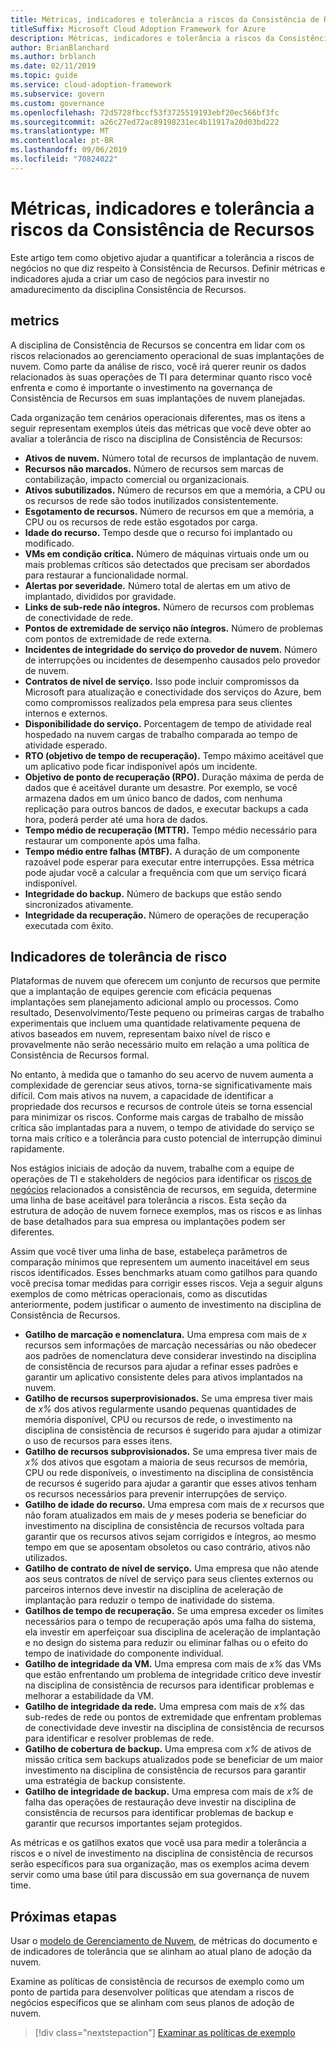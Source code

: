 ```yaml
---
title: Métricas, indicadores e tolerância a riscos da Consistência de Recursos
titleSuffix: Microsoft Cloud Adoption Framework for Azure
description: Métricas, indicadores e tolerância a riscos da Consistência de Recursos
author: BrianBlanchard
ms.author: brblanch
ms.date: 02/11/2019
ms.topic: guide
ms.service: cloud-adoption-framework
ms.subservice: govern
ms.custom: governance
ms.openlocfilehash: 72d5728fbccf53f3725519193ebf20ec566bf3fc
ms.sourcegitcommit: a26c27ed72ac89198231ec4b11917a20d03bd222
ms.translationtype: MT
ms.contentlocale: pt-BR
ms.lasthandoff: 09/06/2019
ms.locfileid: "70824022"
---
```

# <a name="resource-consistency-metrics-indicators-and-risk-tolerance"></a>Métricas, indicadores e tolerância a riscos da Consistência de Recursos

Este artigo tem como objetivo ajudar a quantificar a tolerância a riscos de negócios no que diz respeito à Consistência de Recursos. Definir métricas e indicadores ajuda a criar um caso de negócios para investir no amadurecimento da disciplina Consistência de Recursos.

## <a name="metrics"></a>metrics

A disciplina de Consistência de Recursos se concentra em lidar com os riscos relacionados ao gerenciamento operacional de suas implantações de nuvem. Como parte da análise de risco, você irá querer reunir os dados relacionados às suas operações de TI para determinar quanto risco você enfrenta e como é importante o investimento na governança de Consistência de Recursos em suas implantações de nuvem planejadas.

Cada organização tem cenários operacionais diferentes, mas os itens a seguir representam exemplos úteis das métricas que você deve obter ao avaliar a tolerância de risco na disciplina de Consistência de Recursos:

- **Ativos de nuvem.** Número total de recursos de implantação de nuvem.
- **Recursos não marcados.** Número de recursos sem marcas de contabilização, impacto comercial ou organizacionais.
- **Ativos subutilizados.** Número de recursos em que a memória, a CPU ou os recursos de rede são todos inutilizados consistentemente.
- **Esgotamento de recursos.** Número de recursos em que a memória, a CPU ou os recursos de rede estão esgotados por carga.
- **Idade do recurso.** Tempo desde que o recurso foi implantado ou modificado.
- **VMs em condição crítica.** Número de máquinas virtuais onde um ou mais problemas críticos são detectados que precisam ser abordados para restaurar a funcionalidade normal.
- **Alertas por severidade.** Número total de alertas em um ativo de implantado, divididos por gravidade.
- **Links de sub-rede não íntegros.** Número de recursos com problemas de conectividade de rede.
- **Pontos de extremidade de serviço não íntegros.** Número de problemas com pontos de extremidade de rede externa.
- **Incidentes de integridade do serviço do provedor de nuvem.** Número de interrupções ou incidentes de desempenho causados pelo provedor de nuvem.
- **Contratos de nível de serviço.** Isso pode incluir compromissos da Microsoft para atualização e conectividade dos serviços do Azure, bem como compromissos realizados pela empresa para seus clientes internos e externos.
- **Disponibilidade do serviço.** Porcentagem de tempo de atividade real hospedado na nuvem cargas de trabalho comparada ao tempo de atividade esperado.
- **RTO (objetivo de tempo de recuperação).** Tempo máximo aceitável que um aplicativo pode ficar indisponível após um incidente.
- **Objetivo de ponto de recuperação (RPO).** Duração máxima de perda de dados que é aceitável durante um desastre. Por exemplo, se você armazena dados em um único banco de dados, com nenhuma replicação para outros bancos de dados, e executar backups a cada hora, poderá perder até uma hora de dados.
- **Tempo médio de recuperação (MTTR).** Tempo médio necessário para restaurar um componente após uma falha.
- **Tempo médio entre falhas (MTBF).** A duração de um componente razoável pode esperar para executar entre interrupções. Essa métrica pode ajudar você a calcular a frequência com que um serviço ficará indisponível.
- **Integridade do backup.** Número de backups que estão sendo sincronizados ativamente.
- **Integridade da recuperação.** Número de operações de recuperação executada com êxito.

## <a name="risk-tolerance-indicators"></a>Indicadores de tolerância de risco

Plataformas de nuvem que oferecem um conjunto de recursos que permite que a implantação de equipes gerencie com eficácia pequenas implantações sem planejamento adicional amplo ou processos. Como resultado, Desenvolvimento/Teste pequeno ou primeiras cargas de trabalho experimentais que incluem uma quantidade relativamente pequena de ativos baseados em nuvem, representam baixo nível de risco e provavelmente não serão necessário muito em relação a uma política de Consistência de Recursos formal.

No entanto, à medida que o tamanho do seu acervo de nuvem aumenta a complexidade de gerenciar seus ativos, torna-se significativamente mais difícil. Com mais ativos na nuvem, a capacidade de identificar a propriedade dos recursos e recursos de controle úteis se torna essencial para minimizar os riscos. Conforme mais cargas de trabalho de missão crítica são implantadas para a nuvem, o tempo de atividade do serviço se torna mais crítico e a tolerância para custo potencial de interrupção diminui rapidamente.

Nos estágios iniciais de adoção da nuvem, trabalhe com a equipe de operações de TI e stakeholders de negócios para identificar os [riscos de negócios](business-risks.md) relacionados a consistência de recursos, em seguida, determine uma linha de base aceitável para tolerância a riscos. Esta seção da estrutura de adoção de nuvem fornece exemplos, mas os riscos e as linhas de base detalhados para sua empresa ou implantações podem ser diferentes.

Assim que você tiver uma linha de base, estabeleça parâmetros de comparação mínimos que representem um aumento inaceitável em seus riscos identificados. Esses benchmarks atuam como gatilhos para quando você precisa tomar medidas para corrigir esses riscos. Veja a seguir alguns exemplos de como métricas operacionais, como as discutidas anteriormente, podem justificar o aumento de investimento na disciplina de Consistência de Recursos.

- **Gatilho de marcação e nomenclatura.** Uma empresa com mais de _x_ recursos sem informações de marcação necessárias ou não obedecer aos padrões de nomenclatura deve considerar investindo na disciplina de consistência de recursos para ajudar a refinar esses padrões e garantir um aplicativo consistente deles para ativos implantados na nuvem.
- **Gatilho de recursos superprovisionados.** Se uma empresa tiver mais de _x%_ dos ativos regularmente usando pequenas quantidades de memória disponível, CPU ou recursos de rede, o investimento na disciplina de consistência de recursos é sugerido para ajudar a otimizar o uso de recursos para esses itens.
- **Gatilho de recursos subprovisionados.** Se uma empresa tiver mais de _x%_ dos ativos que esgotam a maioria de seus recursos de memória, CPU ou rede disponíveis, o investimento na disciplina de consistência de recursos é sugerido para ajudar a garantir que esses ativos tenham os recursos necessários para prevenir interrupções de serviço.
- **Gatilho de idade do recurso.** Uma empresa com mais de _x_ recursos que não foram atualizados em mais de _y_ meses poderia se beneficiar do investimento na disciplina de consistência de recursos voltada para garantir que os recursos ativos sejam corrigidos e íntegros, ao mesmo tempo em que se aposentam obsoletos ou caso contrário, ativos não utilizados.
- **Gatilho de contrato de nível de serviço.** Uma empresa que não atende aos seus contratos de nível de serviço para seus clientes externos ou parceiros internos deve investir na disciplina de aceleração de implantação para reduzir o tempo de inatividade do sistema.
- **Gatilhos de tempo de recuperação.** Se uma empresa exceder os limites necessários para o tempo de recuperação após uma falha do sistema, ela investir em aperfeiçoar sua disciplina de aceleração de implantação e no design do sistema para reduzir ou eliminar falhas ou o efeito do tempo de inatividade do componente individual.
- **Gatilho de integridade da VM.** Uma empresa com mais de _x%_ das VMs que estão enfrentando um problema de integridade crítico deve investir na disciplina de consistência de recursos para identificar problemas e melhorar a estabilidade da VM.
- **Gatilho de integridade da rede.** Uma empresa com mais de _x%_ das sub-redes de rede ou pontos de extremidade que enfrentam problemas de conectividade deve investir na disciplina de consistência de recursos para identificar e resolver problemas de rede.
- **Gatilho de cobertura de backup.** Uma empresa com _x%_ de ativos de missão crítica sem backups atualizados pode se beneficiar de um maior investimento na disciplina de consistência de recursos para garantir uma estratégia de backup consistente.
- **Gatilho de integridade de backup.** Uma empresa com mais de _x%_ de falha das operações de restauração deve investir na disciplina de consistência de recursos para identificar problemas de backup e garantir que recursos importantes sejam protegidos.

As métricas e os gatilhos exatos que você usa para medir a tolerância a riscos e o nível de investimento na disciplina de consistência de recursos serão específicos para sua organização, mas os exemplos acima devem servir como uma base útil para discussão em sua governança de nuvem time.

## <a name="next-steps"></a>Próximas etapas

Usar o [modelo de Gerenciamento de Nuvem](./template.md), de métricas do documento e de indicadores de tolerância que se alinham ao atual plano de adoção da nuvem.

Examine as políticas de consistência de recursos de exemplo como um ponto de partida para desenvolver políticas que atendam a riscos de negócios específicos que se alinham com seus planos de adoção de nuvem.

> [!div class="nextstepaction"]
> [Examinar as políticas de exemplo](./policy-statements.md)
